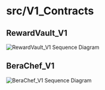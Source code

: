 # src/V1_Contracts

## RewardVault_V1
![RewardVault_V1 Sequence Diagram](V1_Contracts/RewardVault_V1_Sequence.png)

## BeraChef_V1
![BeraChef_V1 Sequence Diagram](V1_Contracts/BeraChef_V1_Sequence.png) 